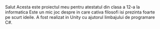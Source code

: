 Salut
Acesta este proiectul meu pentru atestatul din clasa a 12-a la informatica
  Este un mic joc despre in care cativa filosofi isi prezinta foarte pe scurt ideile.
A fost realizat in Unity cu ajutorul limbajului de programare C#.
